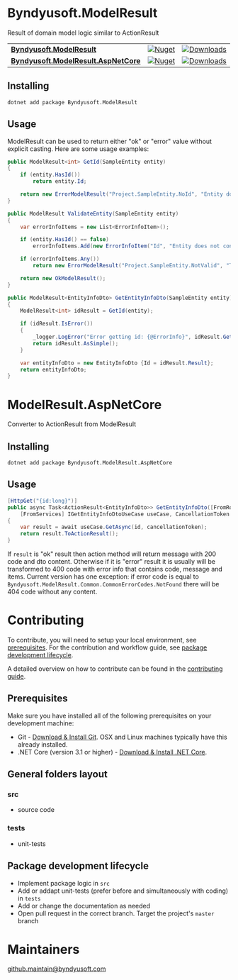 # Byndyusoft.ModelResult
Result of domain model logic similar to ActionResult

| | | |
| ------- | ------------ | --------- |
| [**Byndyusoft.ModelResult**](https://www.nuget.org/packages/Byndyusoft.ModelResult/) | [![Nuget](https://img.shields.io/nuget/v/Byndyusoft.ModelResult.svg)](https://www.nuget.org/packages/Byndyusoft.ModelResult/) | [![Downloads](https://img.shields.io/nuget/dt/Byndyusoft.ModelResult.svg)](https://www.nuget.org/packages/Byndyusoft.ModelResult/) |
| [**Byndyusoft.ModelResult.AspNetCore**](https://www.nuget.org/packages/Byndyusoft.ModelResult.AspNetCore/) | [![Nuget](https://img.shields.io/nuget/v/Byndyusoft.ModelResult.AspNetCore.svg)](https://www.nuget.org/packages/Byndyusoft.ModelResult.AspNetCore/) | [![Downloads](https://img.shields.io/nuget/dt/Byndyusoft.ModelResult.AspNetCore.svg)](https://www.nuget.org/packages/Byndyusoft.ModelResult.AspNetCore/) |


## Installing

```shell
dotnet add package Byndyusoft.ModelResult
```

## Usage

ModelResult can be used to return either "ok" or "error" value without explicit casting. Here are some usage examples:

```csharp
public ModelResult<int> GetId(SampleEntity entity)
{
    if (entity.HasId())
        return entity.Id;

    return new ErrorModelResult("Project.SampleEntity.NoId", "Entity does not contain Id");
}

public ModelResult ValidateEntity(SampleEntity entity)
{
    var errorInfoItems = new List<ErrorInfoItem>();

    if (entity.HasId() == false)
        errorInfoItems.Add(new ErrorInfoItem("Id", "Entity does not contain Id"));

    if (errorInfoItems.Any())
        return new ErrorModelResult("Project.SampleEntity.NotValid", "There are validation errors", errorInfoItems.ToArray());

    return new OkModelResult();
}

public ModelResult<EntityInfoDto> GetEntityInfoDto(SampleEntity entity)
{
    ModelResult<int> idResult = GetId(entity);

    if (idResult.IsError())
    {
        _logger.LogError("Error getting id: {@ErrorInfo}", idResult.GetError());
        return idResult.AsSimple();
    }

    var entityInfoDto = new EntityInfoDto {Id = idResult.Result};
    return entityInfoDto;
}
```

# ModelResult.AspNetCore
Converter to ActionResult from ModelResult

## Installing

```shell
dotnet add package Byndyusoft.ModelResult.AspNetCore
```

## Usage

```csharp
[HttpGet("{id:long}")]
public async Task<ActionResult<EntityInfoDto>> GetEntityInfoDto([FromRoute] long id,
    [FromServices] IGetEntityInfoDtoUseCase useCase, CancellationToken cancellationToken)
{
    var result = await useCase.GetAsync(id, cancellationToken);
    return result.ToActionResult();
}
```

If `result` is "ok" result then action method will return message with 200 code and dto content. Otherwise if it is "error" result it is usually will be transformed to 400 code with error info that contains code, message and items. Current version has one exception: if error code is equal to `Byndyusoft.ModelResult.Common.CommonErrorCodes.NotFound` there will be 404 code without any content.

# Contributing

To contribute, you will need to setup your local environment, see [prerequisites](#prerequisites). For the contribution and workflow guide, see [package development lifecycle](#package-development-lifecycle).

A detailed overview on how to contribute can be found in the [contributing guide](CONTRIBUTING.md).

## Prerequisites

Make sure you have installed all of the following prerequisites on your development machine:

- Git - [Download & Install Git](https://git-scm.com/downloads). OSX and Linux machines typically have this already installed.
- .NET Core (version 3.1 or higher) - [Download & Install .NET Core](https://dotnet.microsoft.com/download/dotnet-core/3.1).

## General folders layout

### src
- source code

### tests

- unit-tests


## Package development lifecycle

- Implement package logic in `src`
- Add or addapt unit-tests (prefer before and simultaneously with coding) in `tests`
- Add or change the documentation as needed
- Open pull request in the correct branch. Target the project's `master` branch

# Maintainers

[github.maintain@byndyusoft.com](mailto:github.maintain@byndyusoft.com)
